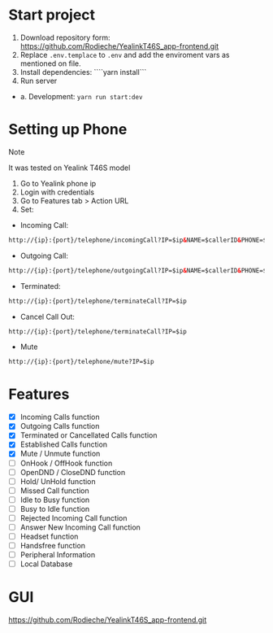 # Start project

1. Download repository form: https://github.com/Rodieche/YealinkT46S_app-frontend.git
2. Replace ```.env.templace``` to ```.env``` and add the enviroment vars as mentioned on file.
3. Install dependencies: ````yarn install```
4. Run server
- a. Development: ```yarn run start:dev```

# Setting up Phone

> [!NOTE]
It was tested on Yealink T46S model

1. Go to Yealink phone ip 
2. Login with credentials
3. Go to Features tab > Action URL
4. Set:
- Incoming Call: 
```html
http://{ip}:{port}/telephone/incomingCall?IP=$ip&NAME=$callerID&PHONE=$calledNumber
```
- Outgoing Call: 
```html
http://{ip}:{port}/telephone/outgoingCall?IP=$ip&NAME=$callerID&PHONE=$calledNumber
```
- Terminated: 
```html
http://{ip}:{port}/telephone/terminateCall?IP=$ip
```
- Cancel Call Out: 
```html
http://{ip}:{port}/telephone/terminateCall?IP=$ip
```

- Mute
```html
http://{ip}:{port}/telephone/mute?IP=$ip
```

# Features
- [X] Incoming Calls function
- [X] Outgoing Calls function
- [X] Terminated or Cancellated Calls function
- [X] Established Calls function
- [X] Mute / Unmute function
- [ ] OnHook / OffHook function
- [ ] OpenDND / CloseDND function
- [ ] Hold/ UnHold function
- [ ] Missed Call function
- [ ] Idle to Busy function
- [ ] Busy to Idle function
- [ ] Rejected Incoming Call function
- [ ] Answer New Incoming Call function
- [ ] Headset function
- [ ] Handsfree function
- [ ] Peripheral Information
- [ ] Local Database 

# GUI
https://github.com/Rodieche/YealinkT46S_app-frontend.git
